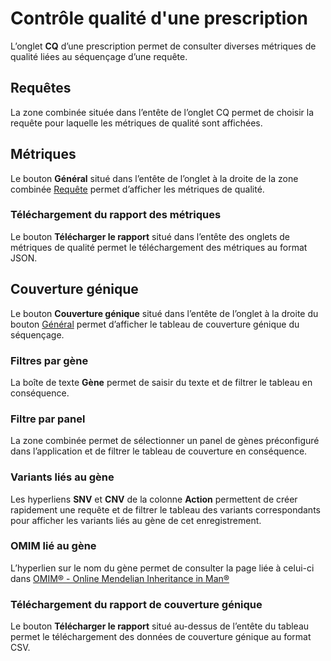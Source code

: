 # Contrôle qualité d'une prescription

L’onglet **CQ** d’une prescription permet de consulter diverses métriques de qualité liées au séquençage d’une requête.

## Requêtes

La zone combinée située dans l’entête de l’onglet CQ permet de choisir la requête pour laquelle les métriques de qualité sont affichées.

## Métriques

Le bouton **Général** situé dans l’entête de l’onglet à la droite de la zone combinée [Requête](#requêtes) permet d’afficher les métriques de qualité.

### Téléchargement du rapport des métriques

Le bouton **Télécharger le rapport** situé dans l’entête des onglets de métriques de qualité permet le téléchargement des métriques au format JSON.

## Couverture génique

Le bouton **Couverture génique** situé dans l’entête de l’onglet à la droite du bouton [Général](#métriques) permet d’afficher le tableau de couverture génique du séquençage.

### Filtres par gène

La boîte de texte **Gène** permet de saisir du texte et de filtrer le tableau en conséquence.

### Filtre par panel

La zone combinée permet de sélectionner un panel de gènes préconfiguré dans l’application et de filtrer le tableau de couverture en conséquence.

### Variants liés au gène

Les hyperliens **SNV** et **CNV** de la colonne **Action** permettent de créer rapidement une requête et de filtrer le tableau des variants correspondants pour afficher les variants liés au gène de cet enregistrement.

### OMIM lié au gène

L’hyperlien sur le nom du gène permet de consulter la page liée à celui-ci dans [OMIM® - Online Mendelian Inheritance in Man®](https://www.omim.org)

### Téléchargement du rapport de couverture génique

Le bouton **Télécharger le rapport** situé au-dessus de l’entête du tableau permet le téléchargement des données de couverture génique au format CSV.
